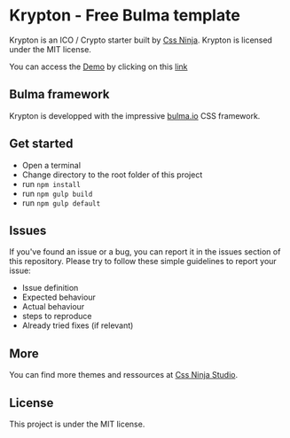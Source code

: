 # Krypton - Free Bulma template 

Krypton is an ICO / Crypto starter built by <a href="https://cssninja.io">Css Ninja</a>. Krypton is licensed under the MIT license.

You can access the <a href="https://cssninjastudio.github.io/krypton/">Demo</a> by clicking on this <a href="https://cssninjastudio.github.io/krypton/">link</a>

## Bulma framework

Krypton is developped with the impressive <a href="https://bulma.io">bulma.io</a> CSS framework.

## Get started

* Open a terminal
* Change directory to the root folder of this project
* run `npm install`
* run `npm gulp build`
* run `npm gulp default`

## Issues

If you've found an issue or a bug, you can report it in the issues section of this repository. Please try to follow these simple guidelines to report your issue:

* Issue definition
* Expected behaviour
* Actual behaviour
* steps to reproduce
* Already tried fixes (if relevant)

## More

You can find more themes and ressources at  [Css Ninja Studio](https://cssninja.io).

## License
This project is under the MIT license.
